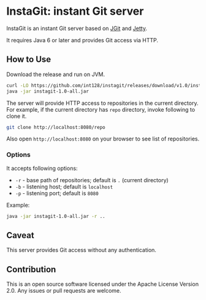 InstaGit: instant Git server
============================

InstaGit is an instant Git server based on [JGit](http://eclipse.org/jgit/) and [Jetty](http://eclipse.org/jetty/).

It requires Java 6 or later and provides Git access via HTTP.


## How to Use

Download the release and run on JVM.

```bash
curl -LO https://github.com/int128/instagit/releases/download/v1.0/instagit-1.0-all.jar
java -jar instagit-1.0-all.jar
```

The server will provide HTTP access to repositories in the current directory.
For example, if the current directory has `repo` directory, invoke following to clone it.

```bash
git clone http://localhost:8080/repo
```

Also open `http://localhost:8080` on your browser to see list of repositories.

### Options

It accepts following options:

* `-r` - base path of repositories; default is `.` (current directory)
* `-b` - listening host; default is `localhost`
* `-p` - listening port; default is `8080`

Example:

```bash
java -jar instagit-1.0-all.jar -r ..
```

## Caveat

This server provides Git access without any authentication.

## Contribution

This is an open source software licensed under the Apache License Version 2.0. Any issues or pull requests are welcome.
